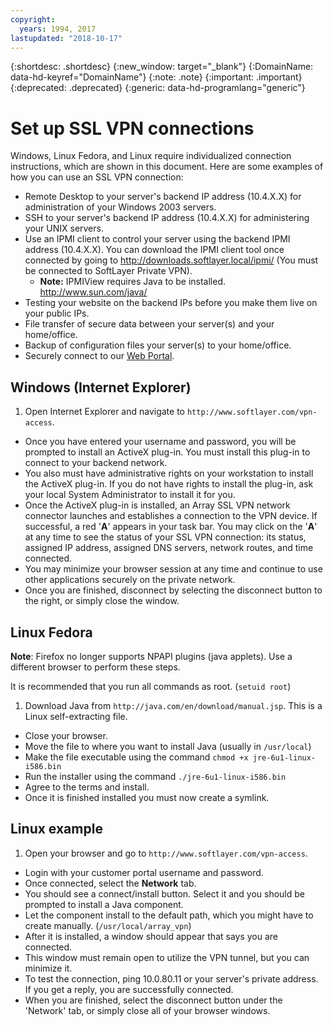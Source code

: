 ```yaml
---
copyright:
  years: 1994, 2017
lastupdated: "2018-10-17"
---
```


{:shortdesc: .shortdesc}
{:new_window: target="_blank"}
{:DomainName: data-hd-keyref="DomainName"}
{:note: .note}
{:important: .important}
{:deprecated: .deprecated}
{:generic: data-hd-programlang="generic"}

# Set up SSL VPN connections

Windows, Linux Fedora, and Linux require individualized connection instructions, which are shown in this document. Here are some examples of how you can use an SSL VPN connection:

* Remote Desktop to your server's backend IP address (10.4.X.X) for administration of your Windows 2003 servers.
* SSH to your server's backend IP address (10.4.X.X) for administering your UNIX servers.
* Use an IPMI client to control your server using the backend IPMI address (10.4.X.X). You can download the IPMI client tool once connected by going to http://downloads.softlayer.local/ipmi/ (You must be connected to SoftLayer Private VPN).
  * **Note:** IPMIView requires Java to be installed.  http://www.sun.com/java/
* Testing your website on the backend IPs before you make them live on your public IPs.
* File transfer of secure data between your server(s) and your home/office.
* Backup of configuration files your server(s) to your home/office.
* Securely connect to our [Web Portal](http://control.softlayer.com/).

## Windows (Internet Explorer)

1. Open Internet Explorer and navigate to `http://www.softlayer.com/vpn-access`.
* Once you have entered your username and password, you will be prompted to install an ActiveX plug-in. You must install this plug-in to connect to your backend network. 
* You also must have administrative rights on your workstation to install the ActiveX plug-in. If you do not have rights to install the plug-in, ask your local System Administrator to install it for you. 
* Once the ActiveX plug-in is installed, an Array SSL VPN network connector launches and establishes a connection to the VPN device. If successful, a red '**A**' appears in your task bar. You may click on the '**A**' at any time to see the status of your SSL VPN connection: its status, assigned IP address, assigned DNS servers, network routes, and time connected. 
* You may minimize your browser session at any time and continue to use other applications securely on the private network. 
* Once you are finished, disconnect by selecting the disconnect button to the right, or simply close the window.

## Linux Fedora 

**Note**: Firefox no longer supports NPAPI plugins (java applets). Use a different browser to perform these steps. 

It is recommended that you run all commands as root. (`setuid root`)

1. Download Java from `http://java.com/en/download/manual.jsp`. This is a Linux self-extracting file.
* Close your browser.
* Move the file to where you want to install Java (usually in `/usr/local`)
* Make the file executable using the command `chmod +x jre-6u1-linux-i586.bin`
* Run the installer using the command `./jre-6u1-linux-i586.bin`
* Agree to the terms and install.
* Once it is finished installed you must now create a symlink.

## Linux example

1. Open your browser and go to `http://www.softlayer.com/vpn-access`.
* Login with your customer portal username and password.
* Once connected, select the **Network** tab.
* You should see a connect/install button. Select it and you should be prompted to install a Java component.
* Let the component install to the default path, which you might have to create manually. (`/usr/local/array_vpn`)
* After it is installed, a window should appear that says you are connected.
* This window must remain open to utilize the VPN tunnel, but you can minimize it.
* To test the connection, ping 10.0.80.11 or your server's private address. If you get a reply, you are successfully connected.
* When you are finished, select the disconnect button under the 'Network' tab, or simply close all of your browser windows.
